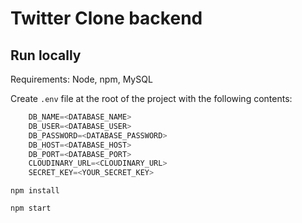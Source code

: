# Twitter Clone backend

## Run locally

Requirements: Node, npm, MySQL

Create `.env` file at the root of the project with the following contents:

```javascript
    DB_NAME=<DATABASE_NAME>
    DB_USER=<DATABASE_USER>
    DB_PASSWORD=<DATABASE_PASSWORD>
    DB_HOST=<DATABASE_HOST>
    DB_PORT=<DATABASE_PORT>
    CLOUDINARY_URL=<CLOUDINARY_URL>
    SECRET_KEY=<YOUR_SECRET_KEY>
```

`npm install`

`npm start`
